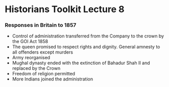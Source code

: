 # Historians Toolkit Lecture 8


### Responses in Britain to 1857

- Control of administration transferred from the Company to the crown by the GOI Act 1858
- The queen promised to respect rights and dignity. General amnesty to all offenders except murders
- Army reorganised
- Mughal dynasty ended with the extinction of Bahadur Shah II and replaced by the Crown
- Freedom of religion permitted
- More Indians joined the administration